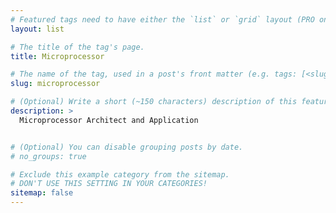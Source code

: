 ```yaml
---
# Featured tags need to have either the `list` or `grid` layout (PRO only).
layout: list

# The title of the tag's page.
title: Microprocessor

# The name of the tag, used in a post's front matter (e.g. tags: [<slug>]).
slug: microprocessor

# (Optional) Write a short (~150 characters) description of this featured tag.
description: >
  Microprocessor Architect and Application


# (Optional) You can disable grouping posts by date.
# no_groups: true

# Exclude this example category from the sitemap.
# DON'T USE THIS SETTING IN YOUR CATEGORIES!
sitemap: false
---
```

